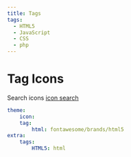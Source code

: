 ```yaml
---
title: Tags
tags:
  - HTML5
  - JavaScript
  - CSS
  - php
---
```

# Tag Icons
Search icons  [icon search]
``` yaml
theme:
    icon:
    tag:
        html: fontawesome/brands/html5
extra:
    tags:
        HTML5: html
```

  [icon search]: https://squidfunk.github.io/mkdocs-material/reference/icons-emojis/#search


